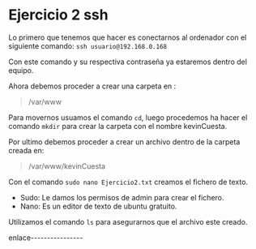 # Ejercicio 2 ssh

Lo primero que tenemos que hacer es conectarnos al ordenador con el siguiente comando: 
`ssh usuario@192.168.0.168`

Con este comando y su respectiva contraseña ya estaremos dentro del equipo.

Ahora debemos proceder a crear una carpeta en :
>/var/www
>
Para movernos usuamos el comando `cd`, luego procedemos ha hacer el comando `mkdir` para crear la carpeta con el nombre kevinCuesta.

Por ultimo debemos proceder a crear un archivo dentro de la carpeta creada en:
>/var/www/kevinCuesta

Con el comando `sudo nano Ejercicio2.txt` creamos el fichero de texto.
* Sudo: Le damos los permisos de admin para crear el fichero.
* Nano: Es un editor de texto de ubuntu gratuito. 

Utilizamos el comando `ls` para asegurarnos que el archivo este creado.

enlace----------------
